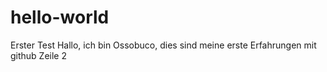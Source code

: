 # hello-world
Erster Test
Hallo, ich bin Ossobuco, dies sind meine erste Erfahrungen mit github
Zeile 2
